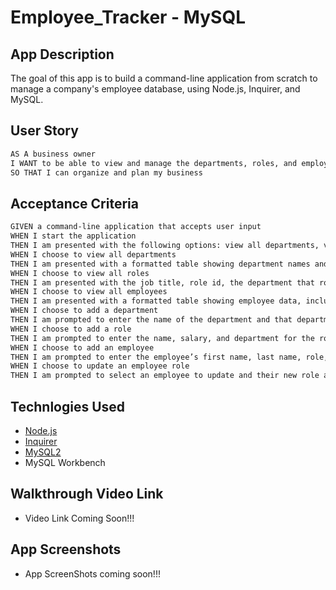 # Employee_Tracker - MySQL

## App Description

The goal of this app is to build a command-line application from scratch to manage a company's employee database, using Node.js, Inquirer, and MySQL.

## User Story

```md
AS A business owner
I WANT to be able to view and manage the departments, roles, and employees in my company
SO THAT I can organize and plan my business
```

## Acceptance Criteria

```md
GIVEN a command-line application that accepts user input
WHEN I start the application
THEN I am presented with the following options: view all departments, view all roles, view all employees, add a department, add a role, add an employee, and update an employee role
WHEN I choose to view all departments
THEN I am presented with a formatted table showing department names and department ids
WHEN I choose to view all roles
THEN I am presented with the job title, role id, the department that role belongs to, and the salary for that role
WHEN I choose to view all employees
THEN I am presented with a formatted table showing employee data, including employee ids, first names, last names, job titles, departments, salaries, and managers that the employees report to
WHEN I choose to add a department
THEN I am prompted to enter the name of the department and that department is added to the database
WHEN I choose to add a role
THEN I am prompted to enter the name, salary, and department for the role and that role is added to the database
WHEN I choose to add an employee
THEN I am prompted to enter the employee’s first name, last name, role, and manager, and that employee is added to the database
WHEN I choose to update an employee role
THEN I am prompted to select an employee to update and their new role and this information is updated in the database 
```

## Technlogies Used

- [Node.js](https://nodejs.org/en/)
- [Inquirer](https://www.npmjs.com/package/inquirer)
- [MySQL2](https://www.npmjs.com/package/mysql2)
- MySQL Workbench 

## Walkthrough Video Link

<!-- - Please follow [THIS LINK!]() -->
- Video Link Coming Soon!!!

## App Screenshots

- App ScreenShots coming soon!!!

<!-- ![Capture1](./Assets/public/images/Capture1.PNG)
![Capture2](./Assets/public/images/Capture2.PNG)
![Capture3](./Assets/public/images/Capture3.PNG)
![Capture4](./Assets/public/images/Capture4.PNG)
![Capture5](./Assets/public/images/Capture5.PNG)
![Capture6](./Assets/public/images/Capture6.PNG)
![Capture7](./Assets/public/images/Capture7.PNG) -->
